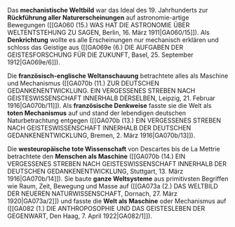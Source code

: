 
Das **mechanistische Weltbild** war das Ideal des 19. Jahrhunderts zur **Rückführung aller Naturerscheinungen** auf astronomie-artige Bewegungen ([[GA060 (15.) WAS HAT DIE ASTRONOMIE ÜBER WELTENTSTEHUNG ZU SAGEN, Berlin, 16. März 1911|GA060/15]]). Als **Denkrichtung** wollte es alle Erscheinungen nur mechanisch erklären und schloss das Geistige aus ([[GA069e (6.) DIE AUFGABEN DER GEISTESFORSCHUNG FÜR DIE ZUKUNFT, Basel, 25. September 1912|GA069e/6]]).

Die **französisch-englische Weltanschauung** betrachtete alles als Maschine und Mechanismus ([[GA070b (11.) ZUR DEUTSCHEN GEDANKENENTWICKLUNG. EIN VERGESSENES STREBEN NACH GEISTESWISSENSCHAFT INNERHALB DERSELBEN, Leipzig, 21. Februar 1916|GA070b/11]]). Als **französische Denkweise** fasste sie die Welt als **toten Mechanismus** auf und stand der lebendigen deutschen Naturbetrachtung entgegen ([[GA070b (13.) EIN VERGESSENES STREBEN NACH GEISTESWISSENSCHAFT INNERHALB DER DEUTSCHEN GEDANKENENTWICKLUNG, Bremen, 2. März 1916|GA070b/13]]).

Die **westeuropäische tote Wissenschaft** von Descartes bis de La Mettrie betrachtete den **Menschen als Maschine** ([[GA070b (14.) EIN VERGESSENES STREBEN NACH GEISTESWISSENSCHAFT INNERHALB DER DEUTSCHEN GEDANKENENTWICKLUNG, Stuttgart, 13. März 1916|GA070b/14]]). Sie baute **ganze Weltsysteme** aus primitivsten Begriffen wie Raum, Zeit, Bewegung und Masse auf ([[GA073a (2.) DAS WELTBILD DER NEUEREN NATURWISSENSCHAFT, Dornach, 27. März 1920|GA073a/2]]) und fasste die **Welt als Maschine** oder Mechanismus auf ([[GA082 (1.) DIE ANTHROPOSOPHIE UND DAS GEISTESLEBEN DER GEGENWART, Den Haag, 7. April 1922|GA082/1]]).
